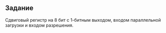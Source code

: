 ## Задание

Сдвиговый регистр на 8 бит с 1-битным выходом, входом параллельной загрузки и входом разрешения.